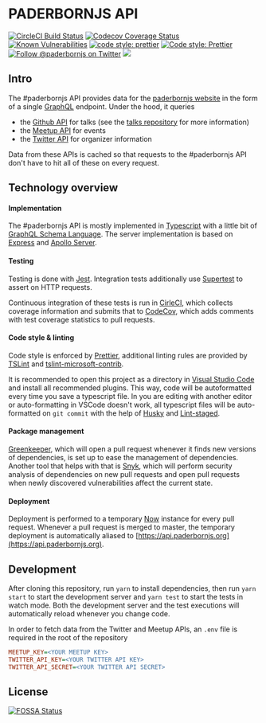 # PADERBORNJS API

<a href="https://circleci.com/gh/paderbornjs/api">
  <img alt="CircleCI Build Status" src="https://img.shields.io/circleci/project/github/paderbornjs/api/master.svg?style=flat-square&label=CircleCI"></a>
<a href="https://codecov.io/gh/paderbornjs/api">
  <img alt="Codecov Coverage Status" src="https://img.shields.io/codecov/c/github/paderbornjs/api.svg?style=flat-square"></a>
<a href="https://snyk.io/test/github/paderbornjs/api?targetFile=package.json">
  <img src="https://snyk.io/test/github/paderbornjs/api/badge.svg?targetFile=package.json" alt="Known Vulnerabilities" data-canonical-src="https://snyk.io/test/github/paderbornjs/api?targetFile=package.json" style="max-width:100%;"></a>
<a href="https://greenkeeper.io/">
  <img alt="code style: prettier" src="https://badges.greenkeeper.io/paderbornjs/api.svg"></a>
<a href="#badge">
  <img alt="Code style: Prettier" src="https://img.shields.io/badge/code_style-prettier-c596c7.svg?style=flat-square"></a>
<a href="https://twitter.com/paderbornjs">
  <img alt="Follow @paderbornjs on Twitter" src="https://img.shields.io/twitter/follow/paderbornjs.svg?label=follow+@paderbornjs&style=flat-square"></a>
<a href="https://app.fossa.io/projects/git%2Bgithub.com%2Fpaderbornjs%2Fapi?ref=badge_shield" alt="FOSSA Status"><img src="https://app.fossa.io/api/projects/git%2Bgithub.com%2Fpaderbornjs%2Fapi.svg?type=shield"/></a>


## Intro

The #paderbornjs API provides data for the [paderbornjs website](https://paderbornjs.org/) in the form of a single [GraphQL](https://graphql.org/) endpoint. Under the hood, it queries

- the [Github API](https://github.com) for talks (see the [talks repository](https://github.com/paderbornjs/talks) for more information)
- the [Meetup API](https://meetup.com) for events
- the [Twitter API](https://twitter.com) for organizer information

Data from these APIs is cached so that requests to the #paderbornjs API don't have to hit all of these on every request.

## Technology overview

#### Implementation

The #paderbornjs API is mostly implemented in [Typescript](https://www.typescriptlang.org) with a little bit of [GraphQL Schema Language](https://graphql.org/learn/schema/#type-language). The server implementation is based on [Express](https://expressjs.com) and [Apollo Server](https://www.apollographql.com/server).

#### Testing

Testing is done with [Jest](https://jestjs.io). Integration tests additionally use [Supertest](https://github.com/visionmedia/supertest) to assert on HTTP requests.

Continuous integration of these tests is run in [CirleCI](https://circleci.com), which collects coverage information and submits that to [CodeCov](https://codecov.io), which adds comments with test coverage statistics to pull requests.

#### Code style & linting
Code style is enforced by [Prettier](https://prettier.io), additional linting rules are provided by [TSLint](https://palantir.github.io/tslint) and  [tslint-microsoft-contrib](https://github.com/Microsoft/tslint-microsoft-contrib).

It is recommended to open this project as a directory in [Visual Studio Code](https://code.visualstudio.com) and install all recommended plugins. This way, code will be autoformatted every time you save a typescript file. In you are editing with another editor or auto-formatting in VSCode doesn't work, all typescript files will be auto-formatted on `git commit` with the help of [Husky](https://github.com/typicode/husky) and [Lint-staged](https://github.com/okonet/lint-staged).

#### Package management
[Greenkeeper](https://greenkeeper.io), which will open a pull request whenever it finds new versions of dependencies, is set up to ease the management of dependencies. Another tool that helps with that is [Snyk](https://snyk.io), which will perform security analysis of dependencies on new pull requests and open pull requests when newly discovered vulnerabilities affect the current state.

#### Deployment

Deployment is performed to a temporary [Now](https://zeit.co/now) instance for every pull request. Whenever a pull request is merged to master, the temporary deployment is automatically aliased to [https://api.paderbornjs.org](https://api.paderbornjs.org).

## Development

After cloning this repository, run `yarn` to install dependencies, then run `yarn start` to start the development server and `yarn test` to start the tests in watch mode. Both the development server and the test executions will automatically reload whenever you change code.

In order to fetch data from the Twitter and Meetup APIs, an `.env` file is required in the root of the repository

```ini
MEETUP_KEY=<YOUR MEETUP KEY>
TWITTER_API_KEY=<YOUR TWITTER API KEY>
TWITTER_API_SECRET=<YOUR TWITTER API SECRET>
```


## License
[![FOSSA Status](https://app.fossa.io/api/projects/git%2Bgithub.com%2Fpaderbornjs%2Fapi.svg?type=large)](https://app.fossa.io/projects/git%2Bgithub.com%2Fpaderbornjs%2Fapi?ref=badge_large)